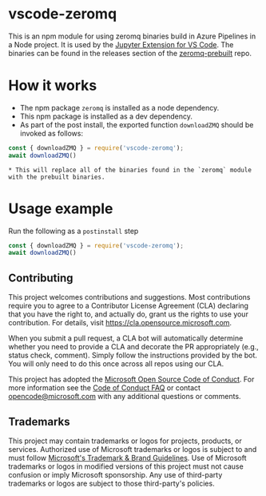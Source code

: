 # vscode-zeromq

This is an npm module for using zeromq binaries build in Azure Pipelines in a Node project. It is used by the [Jupyter Extension for VS Code](https://github.com/microsoft/vscode-jupyter-internal).
The binaries can be found in the releases section of the [zeromq-prebuilt](https://github.com/microsoft/zeromq-prebuilt) repo.

# How it works

* The npm package `zeromq` is installed as a node dependency.
* This npm package is installed as a dev dependency.
* As part of the post install, the exported function `downloadZMQ` should be invoked as follows:
```typescript
const { downloadZMQ } = require('vscode-zeromq');
await downloadZMQ()
```
	* This will replace all of the binaries found in the `zeromq` module with the prebuilt binaries.


# Usage example
Run the following as a `postinstall` step

```typescript
const { downloadZMQ } = require('vscode-zeromq');
await downloadZMQ()
```

## Contributing

This project welcomes contributions and suggestions.  Most contributions require you to agree to a
Contributor License Agreement (CLA) declaring that you have the right to, and actually do, grant us
the rights to use your contribution. For details, visit https://cla.opensource.microsoft.com.

When you submit a pull request, a CLA bot will automatically determine whether you need to provide
a CLA and decorate the PR appropriately (e.g., status check, comment). Simply follow the instructions
provided by the bot. You will only need to do this once across all repos using our CLA.

This project has adopted the [Microsoft Open Source Code of Conduct](https://opensource.microsoft.com/codeofconduct/).
For more information see the [Code of Conduct FAQ](https://opensource.microsoft.com/codeofconduct/faq/) or
contact [opencode@microsoft.com](mailto:opencode@microsoft.com) with any additional questions or comments.

## Trademarks

This project may contain trademarks or logos for projects, products, or services. Authorized use of Microsoft
trademarks or logos is subject to and must follow
[Microsoft's Trademark & Brand Guidelines](https://www.microsoft.com/en-us/legal/intellectualproperty/trademarks/usage/general).
Use of Microsoft trademarks or logos in modified versions of this project must not cause confusion or imply Microsoft sponsorship.
Any use of third-party trademarks or logos are subject to those third-party's policies.
